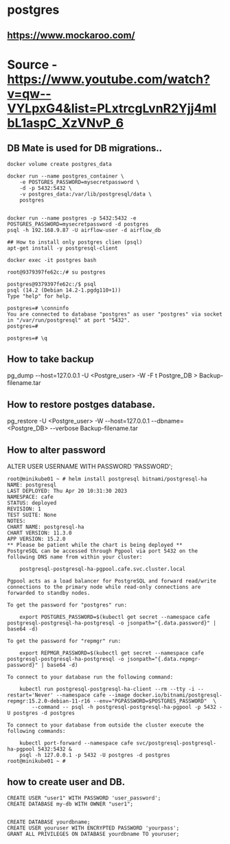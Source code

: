 # postgres
## https://www.mockaroo.com/
# Source - https://www.youtube.com/watch?v=qw--VYLpxG4&list=PLxtrcgLvnR2Yjj4mIbL1aspC_XzVNvP_6
## DB Mate is used for DB migrations.. 
```
docker volume create postgres_data

docker run --name postgres_container \
    -e POSTGRES_PASSWORD=mysecretpassword \
    -d -p 5432:5432 \
    -v postgres_data:/var/lib/postgresql/data \
    postgres


docker run --name postgres -p 5432:5432 -e POSTGRES_PASSWORD=mysecretpassword -d postgres
psql -h 192.168.9.87 -U airflow-user -d airflow_db

## How to install only postgres clien (psql)
apt-get install -y postgresql-client

docker exec -it postgres bash

root@9379397fe62c:/# su postgres

postgres@9379397fe62c:/$ psql
psql (14.2 (Debian 14.2-1.pgdg110+1))
Type "help" for help.

postgres=# \conninfo
You are connected to database "postgres" as user "postgres" via socket in "/var/run/postgresql" at port "5432".
postgres=#

postgres=# \q
```
## How to take backup
pg_dump --host=127.0.0.1 -U <Postgre_user> -W -F t Postgre_DB > Backup-filename.tar


## How to restore postges database.
pg_restore -U <Postgre_user> -W --host=127.0.0.1 --dbname=<Postgre_DB> --verbose Backup-filename.tar

## How to alter password
ALTER USER USERNAME WITH PASSWORD 'PASSWORD';
```
root@minikube01 ~ # helm install postgresql bitnami/postgresql-ha
NAME: postgresql
LAST DEPLOYED: Thu Apr 20 10:31:30 2023
NAMESPACE: cafe
STATUS: deployed
REVISION: 1
TEST SUITE: None
NOTES:
CHART NAME: postgresql-ha
CHART VERSION: 11.3.0
APP VERSION: 15.2.0
** Please be patient while the chart is being deployed **
PostgreSQL can be accessed through Pgpool via port 5432 on the following DNS name from within your cluster:

    postgresql-postgresql-ha-pgpool.cafe.svc.cluster.local

Pgpool acts as a load balancer for PostgreSQL and forward read/write connections to the primary node while read-only connections are forwarded to standby nodes.

To get the password for "postgres" run:

    export POSTGRES_PASSWORD=$(kubectl get secret --namespace cafe postgresql-postgresql-ha-postgresql -o jsonpath="{.data.password}" | base64 -d)

To get the password for "repmgr" run:

    export REPMGR_PASSWORD=$(kubectl get secret --namespace cafe postgresql-postgresql-ha-postgresql -o jsonpath="{.data.repmgr-password}" | base64 -d)

To connect to your database run the following command:

    kubectl run postgresql-postgresql-ha-client --rm --tty -i --restart='Never' --namespace cafe --image docker.io/bitnami/postgresql-repmgr:15.2.0-debian-11-r16 --env="PGPASSWORD=$POSTGRES_PASSWORD"  \
        --command -- psql -h postgresql-postgresql-ha-pgpool -p 5432 -U postgres -d postgres

To connect to your database from outside the cluster execute the following commands:

    kubectl port-forward --namespace cafe svc/postgresql-postgresql-ha-pgpool 5432:5432 &
    psql -h 127.0.0.1 -p 5432 -U postgres -d postgres
root@minikube01 ~ #

```
## how to create user and DB.
```
CREATE USER "user1" WITH PASSWORD 'user_password';
CREATE DATABASE my-db WITH OWNER "user1";


CREATE DATABASE yourdbname;
CREATE USER youruser WITH ENCRYPTED PASSWORD 'yourpass';
GRANT ALL PRIVILEGES ON DATABASE yourdbname TO youruser;
```
